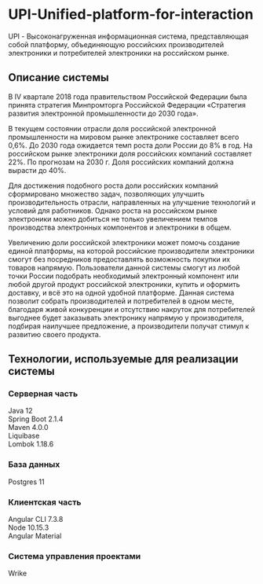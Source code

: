 # UPI-Unified-platform-for-interaction

UPI - Высоконагруженная информационная система, представляющая собой платформу, объединяющую российских производителей электроники и потребителей электроники на российском рынке.

## Описание системы

В IV квартале 2018 года правительством Российской Федерации была принята стратегия Минпромторга Российской Федерации «Стратегия развития электронной промышленности до 2030 года».  

В текущем состоянии отрасли доля российской электронной промышленности на мировом рынке электронике составляет всего 0,6%. До 2030 года ожидается темп роста доли России до 8% в год. На российском рынке электроники доля российских компаний составляет 22%. По прогнозам на 2030 г. Доля российских компаний должна вырасти до 40%.  

Для достижения подобного роста доли российских компаний сформировано множество задач, позволяющих улучшить производительность отрасли, направленных на улучшение технологий и условий для работников. Однако роста на российском рынке электроники можно добиться не только увеличением темпов производства электронных компонентов и электроники в общем.  

Увеличению доли российской электроники может помочь создание единой платформы, на которой российские производители электроники смогут без посредников предоставлять возможность покупки их товаров напрямую. Пользователи данной системы смогут из любой точки России подобрать необходимый электронный компонент или любой другой продукт российской электроники, купить и оформить доставку, и всё это на одной удобной платформе. Данная система позволит собрать производителей и потребителей в одном месте, благодаря живой конкуренции и отсутствию накруток для потребителей выгоднее будет заказывать электронику напрямую у производителя, подбирая наилучшее предложение, а производители получат стимул к развитию своего продукта.

## Технологии, используемые для реализации системы

### Серверная часть

Java 12  
Spring Boot 2.1.4  
Maven 4.0.0  
Liquibase  
Lombok 1.18.6

### База данных

Postgres 11

### Клиентская часть

Angular CLI 7.3.8  
Node 10.15.3  
Angular Material

### Система управления проектами

Wrike
